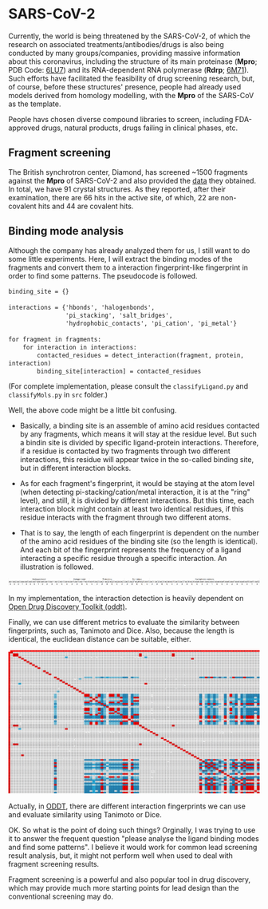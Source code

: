 # SARS-CoV-2

Currently, the world is being threatened by the SARS-CoV-2, of which the research on associated treatments/antibodies/drugs is also being conducted by many groups/companies, providing massive information about this coronavirus, including the structure of its main proteinase (**Mpro**; PDB Code: [6LU7](https://www.rcsb.org/structure/6lu7)) and its RNA-dependent RNA polymerase (**Rdrp**; [6M71](https://www.rcsb.org/structure/6M71)). Such efforts have facilitated the feasibility of drug screening research, but, of course, before these structures' presence, people had already used models derived from homology modelling, with the **Mpro** of the SARS-CoV as the template.

People havs chosen diverse compound libraries to screen, including FDA-approved drugs, natural products, drugs failing in clinical phases, etc.

## Fragment screening

The British synchrotron center, Diamond, has screened ~1500 fragments against the **Mpro** of SARS-CoV-2 and also provided the [data](https://www.diamond.ac.uk/covid-19/for-scientists/Main-protease-structure-and-XChem/Downloads.html) they obtained. In total, we have 91 crystal structures. As they reported, after their examination, there are 66 hits in the active site, of which, 22 are non-covalent hits and 44 are covalent hits.

## Binding mode analysis

Although the company has already analyzed them for us, I still want to do some little experiments. Here, I will extract the binding modes of the fragments and convert them to a interaction fingerprint-like fingerprint in order to find some patterns. The pseudocode is followed.
```
binding_site = {}

interactions = {'hbonds', 'halogenbonds',
                'pi_stacking', 'salt_bridges',
                'hydrophobic_contacts', 'pi_cation', 'pi_metal'}

for fragment in fragments:
    for interaction in interactions:
        contacted_residues = detect_interaction(fragment, protein, interaction)
        binding_site[interaction] = contacted_residues
```
(For complete implementation, please consult the `classifyLigand.py` and `classifyMols.py` in `src` folder.)

Well, the above code might be a little bit confusing.

- Basically, a binding site is an assemble of amino acid residues contacted by any fragments, which means it will stay at the residue level. But such a bindin site is divided by specific ligand-protein interactions. Therefore, if a residue is contacted by two fragments through two different interactions, this residue will appear twice in the so-called binding site, but in different interaction blocks.

- As for each fragment's fingerprint, it would be staying at the atom level (when detecting pi-stacking/cation/metal interaction, it is at the "ring" level), and still, it is divided by different interactions. But this time, each interaction block might contain at least two identical residues, if this residue interacts with the fragment through two different atoms.

- That is to say, the length of each fingerprint is dependent on the number of the amino acid residues of the binding site (so the length is identical). And each bit of the fingerprint represents the frequency of a ligand interacting a specific residue through a specific interaction. An illustration is followed.

<p align="center"><img src="https://github.com/XiaochangLiu-UoE/SARS-CoV-2/raw/master/Pic/InteractionFP_Illustration.png"></p>

In my implementation, the interaction detection is heavily dependent on [Open Drug Discovery Toolkit (oddt)](https://github.com/oddt/oddt).

Finally, we can use different metrics to evaluate the similarity between fingerprints, such as, Tanimoto and Dice. Also, because the length is identical, the euclidean distance can be suitable, either.

<p align="center"><img src="https://github.com/XiaochangLiu-UoE/SARS-CoV-2/raw/master/Pic/SARS_CoV_2_heatmap_tanimoto_corrected.png"></p>

Actually, in [ODDT](https://github.com/oddt/oddt), there are different interaction fingerprints we can use and evaluate similarity using Tanimoto or Dice.

OK. So what is the point of doing such things? Orginally, I was trying to use it to answer the frequent question "please analyse the ligand binding modes and find some patterns". I believe it would work for common lead screening result analysis, but, it might not perform well when used to deal with fragment screening results.

Fragment screening is a powerful and also popular tool in drug discovery, which may provide much more starting points for lead design than the conventional screening may do.
